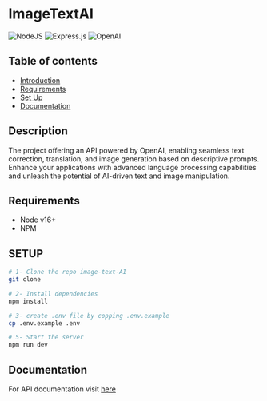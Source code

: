 # ImageTextAI
![NodeJS](https://img.shields.io/badge/node.js-6DA55F?style=for-the-badge&logo=node.js&logoColor=white)
![Express.js](https://img.shields.io/badge/express.js-%23404d59.svg?style=for-the-badge&logo=express&logoColor=%2361DAFB)
![OpenAI](https://camo.githubusercontent.com/e979c2879bdef24810b24f466df4ede646a766cad869df6666c1530003b49327/68747470733a2f2f696d672e736869656c64732e696f2f62616467652f4f70656e41492d3431323939312e7376673f7374796c653d666f722d7468652d6261646765266c6f676f3d4f70656e4149266c6f676f436f6c6f723d7768697465)


## Table of contents
* [Introduction](#Description)
* [Requirements](#Requirements)
* [Set Up](#SETUP)
* [Documentation](#Documentation)


## Description
The project offering an API powered by OpenAI, enabling seamless text correction, translation, and image generation 
based on descriptive prompts. Enhance your applications with advanced language processing capabilities and unleash the
potential of AI-driven text and image manipulation.


## Requirements

- Node v16+
- NPM

## SETUP
```bash
# 1- Clone the repo image-text-AI
git clone 

# 2- Install dependencies
npm install

# 3- create .env file by copping .env.example
cp .env.example .env

# 5- Start the server
npm run dev

```

## Documentation
For API documentation visit [here](https://documenter.getpostman.com/view/7882555/2s93m32NJY)